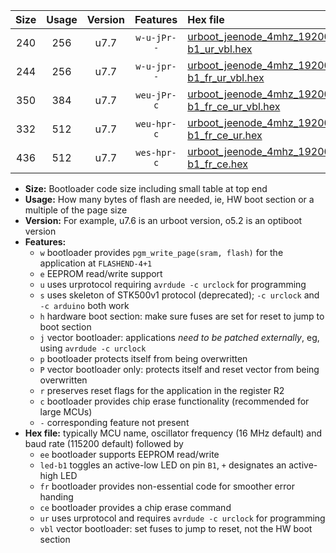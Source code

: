 |Size|Usage|Version|Features|Hex file|
|:-:|:-:|:-:|:-:|:--|
|240|256|u7.7|`w-u-jPr--`|[urboot_jeenode_4mhz_19200bps_led-b1_ur_vbl.hex](https://raw.githubusercontent.com/stefanrueger/urboot.hex/main/boards/jeenode/fcpu_4mhz/19200_bps/urboot_jeenode_4mhz_19200bps_led-b1_ur_vbl.hex)|
|244|256|u7.7|`w-u-jpr--`|[urboot_jeenode_4mhz_19200bps_led-b1_fr_ur_vbl.hex](https://raw.githubusercontent.com/stefanrueger/urboot.hex/main/boards/jeenode/fcpu_4mhz/19200_bps/urboot_jeenode_4mhz_19200bps_led-b1_fr_ur_vbl.hex)|
|350|384|u7.7|`weu-jPr-c`|[urboot_jeenode_4mhz_19200bps_ee_led-b1_fr_ce_ur_vbl.hex](https://raw.githubusercontent.com/stefanrueger/urboot.hex/main/boards/jeenode/fcpu_4mhz/19200_bps/urboot_jeenode_4mhz_19200bps_ee_led-b1_fr_ce_ur_vbl.hex)|
|332|512|u7.7|`weu-hpr-c`|[urboot_jeenode_4mhz_19200bps_ee_led-b1_fr_ce_ur.hex](https://raw.githubusercontent.com/stefanrueger/urboot.hex/main/boards/jeenode/fcpu_4mhz/19200_bps/urboot_jeenode_4mhz_19200bps_ee_led-b1_fr_ce_ur.hex)|
|436|512|u7.7|`wes-hpr-c`|[urboot_jeenode_4mhz_19200bps_ee_led-b1_fr_ce.hex](https://raw.githubusercontent.com/stefanrueger/urboot.hex/main/boards/jeenode/fcpu_4mhz/19200_bps/urboot_jeenode_4mhz_19200bps_ee_led-b1_fr_ce.hex)|

- **Size:** Bootloader code size including small table at top end
- **Usage:** How many bytes of flash are needed, ie, HW boot section or a multiple of the page size
- **Version:** For example, u7.6 is an urboot version, o5.2 is an optiboot version
- **Features:**
  + `w` bootloader provides `pgm_write_page(sram, flash)` for the application at `FLASHEND-4+1`
  + `e` EEPROM read/write support
  + `u` uses urprotocol requiring `avrdude -c urclock` for programming
  + `s` uses skeleton of STK500v1 protocol (deprecated); `-c urclock` and `-c arduino` both work
  + `h` hardware boot section: make sure fuses are set for reset to jump to boot section
  + `j` vector bootloader: applications *need to be patched externally*, eg, using `avrdude -c urclock`
  + `p` bootloader protects itself from being overwritten
  + `P` vector bootloader only: protects itself and reset vector from being overwritten
  + `r` preserves reset flags for the application in the register R2
  + `c` bootloader provides chip erase functionality (recommended for large MCUs)
  + `-` corresponding feature not present
- **Hex file:** typically MCU name, oscillator frequency (16 MHz default) and baud rate (115200 default) followed by
  + `ee` bootloader supports EEPROM read/write
  + `led-b1` toggles an active-low LED on pin `B1`, `+` designates an active-high LED
  + `fr` bootloader provides non-essential code for smoother error handing
  + `ce` bootloader provides a chip erase command
  + `ur` uses urprotocol and requires `avrdude -c urclock` for programming
  + `vbl` vector bootloader: set fuses to jump to reset, not the HW boot section

